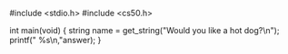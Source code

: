 #include <stdio.h>
#include <cs50.h>

int main(void)
{
    string name = get_string("Would you like a hot dog?\n");
    printf(" %s\n,"answer);
}


